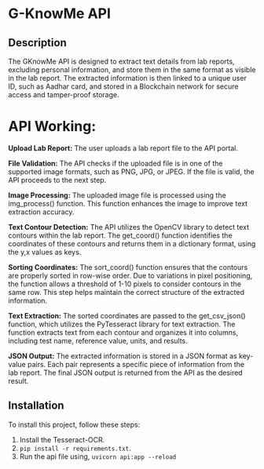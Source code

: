 # G-KnowMe API

## Description

The GKnowMe API is designed to extract text details from lab reports, excluding personal information, and store them in the same format as visible in the lab report. The extracted information is then linked to a unique user ID, such as Aadhar card, and stored in a Blockchain network for secure access and tamper-proof storage.

# API Working:
**Upload Lab Report:** The user uploads a lab report file to the API portal.

**File Validation:** The API checks if the uploaded file is in one of the supported image formats, such as PNG, JPG, or JPEG. If the file is valid, the API proceeds to the next step.

**Image Processing:** The uploaded image file is processed using the img_process() function. This function enhances the image to improve text extraction accuracy.

**Text Contour Detection:** The API utilizes the OpenCV library to detect text contours within the lab report. The get_coord() function identifies the coordinates of these contours and returns them in a dictionary format, using the y,x values as keys.

**Sorting Coordinates:** The sort_coord() function ensures that the contours are properly sorted in row-wise order. Due to variations in pixel positioning, the function allows a threshold of 1-10 pixels to consider contours in the same row. This step helps maintain the correct structure of the extracted information.

**Text Extraction:** The sorted coordinates are passed to the get_csv_json() function, which utilizes the PyTesseract library for text extraction. The function extracts text from each contour and organizes it into columns, including test name, reference value, units, and results.

**JSON Output:** The extracted information is stored in a JSON format as key-value pairs. Each pair represents a specific piece of information from the lab report. The final JSON output is returned from the API as the desired result.



## Installation

To install this project, follow these steps:

1. Install the Tesseract-OCR.
2. `pip install -r requirements.txt`.
4. Run the api file using,
    `uvicorn api:app --reload`

